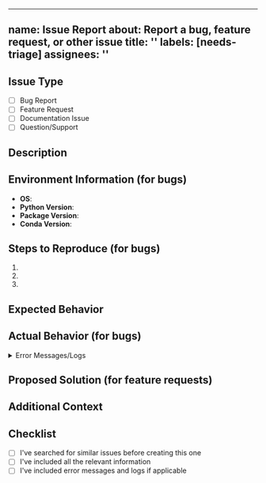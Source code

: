______________________________________________________________________

## name: Issue Report about: Report a bug, feature request, or other issue title: '' labels: [needs-triage] assignees: ''

## Issue Type

<!-- Select one by changing [ ] to [x] -->

- [ ] Bug Report
- [ ] Feature Request
- [ ] Documentation Issue
- [ ] Question/Support

## Description

<!-- Provide a clear and concise description of the issue -->

## Environment Information (for bugs)

<!-- Complete the following information about your environment -->

- **OS**: <!-- e.g., Ubuntu 22.04, Windows 11 -->
- **Python Version**: <!-- e.g., 3.11 -->
- **Package Version**: <!-- e.g., 1.2.3 -->
- **Conda Version**: <!-- e.g., 23.3.1 -->

## Steps to Reproduce (for bugs)

<!-- Provide detailed steps to reproduce the bug -->

1.
1.
1.

## Expected Behavior

<!-- Describe what you expected to happen -->

## Actual Behavior (for bugs)

<!-- Describe what actually happened -->

<!-- Include any error messages, stack traces, or logs -->

<details>
<summary>Error Messages/Logs</summary>

```
Paste your logs here
```

</details>

## Proposed Solution (for feature requests)

<!-- Describe the solution you'd like to see implemented -->

## Additional Context

<!-- Add any other context about the issue here -->

## Checklist

<!-- Put an x in the boxes that apply -->

- [ ] I've searched for similar issues before creating this one
- [ ] I've included all the relevant information
- [ ] I've included error messages and logs if applicable
